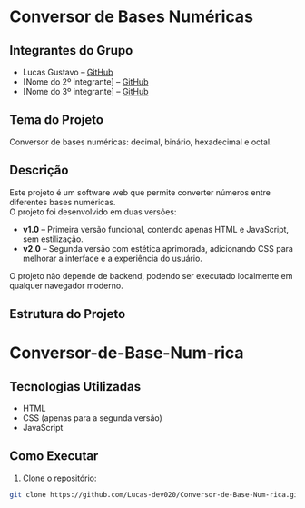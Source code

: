 # Conversor de Bases Numéricas

## Integrantes do Grupo
- Lucas Gustavo – [GitHub](https://github.com/Lucas-dev020)
- [Nome do 2º integrante] – [GitHub](link-do-integrante)
- [Nome do 3º integrante] – [GitHub](link-do-integrante)

## Tema do Projeto
Conversor de bases numéricas: decimal, binário, hexadecimal e octal.

## Descrição
Este projeto é um software web que permite converter números entre diferentes bases numéricas.  
O projeto foi desenvolvido em duas versões:

- **v1.0** – Primeira versão funcional, contendo apenas HTML e JavaScript, sem estilização.  
- **v2.0** – Segunda versão com estética aprimorada, adicionando CSS para melhorar a interface e a experiência do usuário.

O projeto não depende de backend, podendo ser executado localmente em qualquer navegador moderno.

## Estrutura do Projeto

# Conversor-de-Base-Num-rica

## Tecnologias Utilizadas
- HTML
- CSS (apenas para a segunda versão)
- JavaScript

## Como Executar
1. Clone o repositório:
```bash
git clone https://github.com/Lucas-dev020/Conversor-de-Base-Num-rica.git
